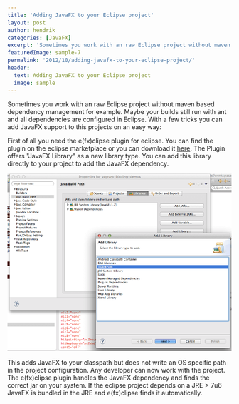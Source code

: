 ```yaml
---
title: 'Adding JavaFX to your Eclipse project'
layout: post
author: hendrik
categories: [JavaFX]
excerpt: 'Sometimes you work with an raw Eclipse project without maven based dependency management for example. Maybe your builds still run with ant and all dependencies are configured in Eclipse. With a few tricks you can add JavaFX support to this projects on an easy way.'
featuredImage: sample-7
permalink: '2012/10/adding-javafx-to-your-eclipse-project/'
header:
  text: Adding JavaFX to your Eclipse project
  image: sample
---
```

Sometimes you work with an raw Eclipse project without maven based dependency management for example. Maybe your builds still run with ant and all dependencies are configured in Eclipse. With a few tricks you can add JavaFX support to this projects on an easy way:

First of all you need the e(fx)clipse plugin for eclipse. You can find the plugin on the eclipse marketplace or you can download it [here](http://efxclipse.org). The Plugin offers "JavaFX Library" as a new library type. You can add this library directly to your project to add the JavaFX dependency.

![javafx-lib](/assets/posts/guigarage-legacy/javafx-lib.png)

This adds JavaFX to your classpath but does not write an OS specific path in the project configuration. Any developer can now work with the project. The e(fx)clipse plugin handles the JavaFX dependency and finds the correct jar on your system. If the eclipse project depends on a JRE > 7u6 JavaFX is bundled in the JRE and e(fx)clipse finds it automatically.
